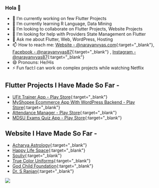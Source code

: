 ### Hola 👋

- 🔭 I’m currently working on few Flutter Projects
- 🌱 I’m currently learning R Language, Data Mining
- 👯 I’m looking to collaborate on Flutter Projects, Website Projects
- 🤔 I’m looking for help with Providers State Management on Flutter
- 💬 Ask me about Flutter, Web, WordPress, Hosting
- 📫 How to reach me: [Website - @narayanvyas.com](https://www.narayanvyas.org/){:target="_blank"}, [Facebook - @narayanvyas87](https://facebook.com/narayanvyas87){:target="_blank"} , [Instagram - @narayanvyas87](https://instagram.com/narayanvyas87){:target="_blank"}
- 😄 Pronouns: He/His
- ⚡ Fun fact:I can work on complex projects while watching Netflix

## Flutter Projects I Have Made So Far -
- [UFit Trainer App - Play Store](https://play.google.com/store/apps/details?id=com.webdevfusion.ufit_trainer){:target="_blank"}
- [MyShopee Ecommerce App With WordPress Backend - Play Store](https://play.google.com/store/apps/details?id=com.webdevfusion.ufit_trainer){:target="_blank"}
- [Attendance Manager - Play Store](https://play.google.com/store/apps/details?id=com.webdevfusion.attendance_manager){:target="_blank"}
- [MDSU Exams Quiz App - Play Store](https://play.google.com/store/apps/details?id=com.narayanvyas.mdsuquiz){:target="_blank"}

## Website I Have Made So Far -
- [Acharya Astrology](https://www.acharyaastrology.com/){:target="_blank"}
- [Happy Life Space](https://www.happylifespace.in/){:target="_blank"}
- [Souliv](https://www.souliv.com/){:target="_blank"}
- [True Color Uniforms](https://www.truecoloruniforms.com/){:target="_blank"}
- [God Child Foundation](https://www.godchildfoundation.com/){:target="_blank"}
- [Dr. S Ranjan](https://www.drsranjan.com/){:target="_blank"}

<img src="https://github-readme-stats.vercel.app/api?username=narayanvyas&&show_icons=true&title_color=ffffff&icon_color=bb2acf&text_color=daf7dc&bg_color=191919">
